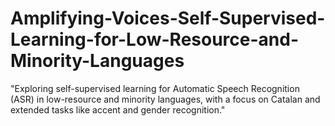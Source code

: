 # Amplifying-Voices-Self-Supervised-Learning-for-Low-Resource-and-Minority-Languages
 "Exploring self-supervised learning for Automatic Speech Recognition (ASR) in low-resource and minority languages, with a focus on Catalan and extended tasks like accent and gender recognition."
